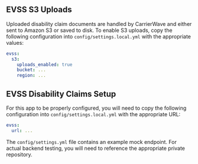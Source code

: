## EVSS S3 Uploads

Uploaded disability claim documents are handled by CarrierWave and either sent
to Amazon S3 or saved to disk. To enable S3 uploads, copy the following
configuration into `config/settings.local.yml` with the appropriate values:

```yaml
evss:
  s3:
    uploads_enabled: true
    bucket: ...
    region: ...
```

## EVSS Disability Claims Setup

For this app to be properly configured, you will need to copy the following
configuration into `config/settings.local.yml` with the appropriate URL:

```yaml
evss:
  url: ...
```

The `config/settings.yml` file contains an example mock endpoint. For actual
backend testing, you will need to reference the appropriate private repository.
